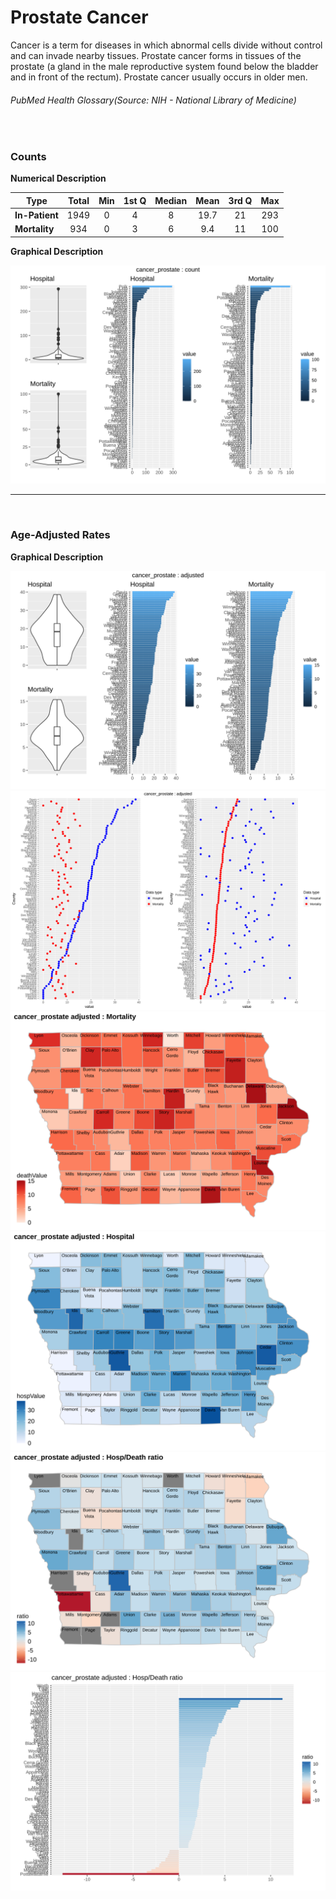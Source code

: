 # Prostate Cancer

Cancer is a term for diseases in which abnormal cells divide without control and can invade nearby tissues. Prostate cancer forms in tissues of the prostate (a gland in the male reproductive system found below the bladder and in front of the rectum). Prostate cancer usually occurs in older men.
###### PubMed Health Glossary(Source: NIH - National Library of Medicine)
<br>

### Counts

**Numerical Description**

Type | Total | Min | 1st Q | Median | Mean | 3rd Q | Max
---| :---: | :---: | :---: | :---: | :---: | :---: | :---:
**In-Patient** | 1949 | 0 | 4 | 8 | 19.7 | 21 | 293
**Mortality** | 934 | 0 | 3 | 6 | 9.4 | 11 | 100

**Graphical Description**

![](/images/cancer_prostate_count_grid.svg)


***

<br>

### Age-Adjusted Rates

**Graphical Description**

![](/images/cancer_prostate_adjusted_grid.svg)
![](/images/cancer_prostate_adjusted_dotplots.svg)
![](/images/cancer_prostate_adjusted_dmap.svg)
![](/images/cancer_prostate_adjusted_hmap.svg)
![](/images/cancer_prostate_adjusted_rmap.svg)
![](/images/cancer_prostate_adjusted_ratiobar.svg)
